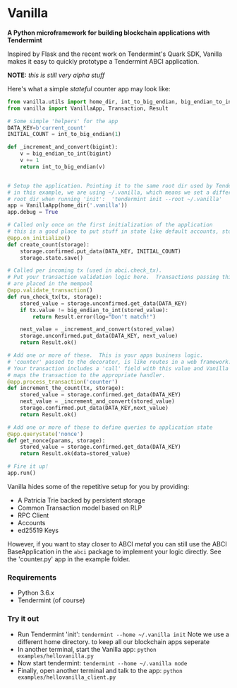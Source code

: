 # Vanilla

**A Python microframework for building blockchain applications with Tendermint**

Inspired by Flask and the recent work on Tendermint's Quark SDK, Vanilla makes
it easy to quickly prototype a Tendermint ABCI application.

**NOTE:** *this is still very alpha stuff*

Here's what a simple *stateful* counter app may look like:

```python
from vanilla.utils import home_dir, int_to_big_endian, big_endian_to_int
from vanilla import VanillaApp, Transaction, Result

# Some simple 'helpers' for the app
DATA_KEY=b'current_count'
INITIAL_COUNT = int_to_big_endian(1)

def _increment_and_convert(bigint):
    v = big_endian_to_int(bigint)
    v += 1
    return int_to_big_endian(v)


# Setup the application. Pointing it to the same root dir used by Tendermint
# in this example, we are using ~/.vanilla, which means we set a different
# root_dir when running 'init':  'tendermint init --root ~/.vanilla'
app = VanillaApp(home_dir('.vanilla'))
app.debug = True

# Called only once on the first initialization of the application
# this is a good place to put stuff in state like default accounts, storage, etc...
@app.on_initialize()
def create_count(storage):
    storage.confirmed.put_data(DATA_KEY, INITIAL_COUNT)
    storage.state.save()

# Called per incoming tx (used in abci.check_tx).
# Put your transaction validation logic here.  Transactions passing this test
# are placed in the mempool
@app.validate_transaction()
def run_check_tx(tx, storage):
    stored_value = storage.unconfirmed.get_data(DATA_KEY)
    if tx.value != big_endian_to_int(stored_value):
        return Result.error(log="Don't match!")

    next_value = _increment_and_convert(stored_value)
    storage.unconfirmed.put_data(DATA_KEY, next_value)
    return Result.ok()

# Add one or more of these.  This is your apps business logic.
# 'counter' passed to the decorator, is like routes in a web framework.
# Your transaction includes a 'call' field with this value and Vanilla
# maps the transaction to the appropriate handler.
@app.process_transaction('counter')
def increment_the_count(tx, storage):
    stored_value = storage.confirmed.get_data(DATA_KEY)
    next_value = _increment_and_convert(stored_value)
    storage.confirmed.put_data(DATA_KEY,next_value)
    return Result.ok()

# Add one or more of these to define queries to application state
@app.querystate('nonce')
def get_nonce(params, storage):
    stored_value = storage.confirmed.get_data(DATA_KEY)
    return Result.ok(data=stored_value)

# Fire it up!
app.run()
```

Vanilla hides some of the repetitive setup for you by providing:
* A Patricia Trie backed by persistent storage
* Common Transaction model based on RLP
* RPC Client
* Accounts
* ed25519 Keys

However, if you want to stay closer to ABCI *metal* you can still use the
ABCI BaseApplication in the `abci` package to implement your logic directly. See
the 'counter.py' app in the example folder.

### Requirements
 * Python 3.6.x
 * Tendermint (of course)

### Try it out
  * Run Tendermint 'init':  `tendermint --home ~/.vanilla init`  Note we use a different home directory.
  to keep all our blockchain apps seperate
  * In another terminal, start the Vanilla app: `python examples/hellovanilla.py`
  * Now start tendermint: `tendermint --home ~/.vanilla node`
  * Finally, open another terminal and talk to the app: `python examples/hellovanilla_client.py`
